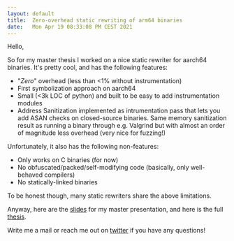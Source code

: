 ```yaml
---
layout: default
title:  Zero-overhead static rewriting of arm64 binaries
date:   Mon Apr 19 08:33:08 PM CEST 2021
---
```


Hello,

So for my master thesis I worked on a nice static rewriter for aarch64 binaries. 
It's pretty cool, and has the following features:

- "_Zero_" overhead  (less than <1% without instrumentation)
- First symbolization approach on aarch64
- Small (<3k LOC of python) and built to be easy to add instrumentation modules
- Address Sanitization implemented as intrumentation pass that lets you add 
  ASAN checks on closed-source binaries. Same memory sanitization result as
  running a binary through e.g. Valgrind but with almost an order of magnitude
  less overhead (very nice for fuzzing!)
  
Unfortunately, it also has the following non-features:

- Only works on C binaries (for now)
- No obfuscated/packed/self-modifying code (basically, only well-behaved compilers)
- No statically-linked binaries 
  
To be honest though, many static rewriters share the above limitations.

Anyway, here are the [slides](assets/retrowrite_slides.pdf) for my master presentation,
and here is the full [thesis](assets/retrowrite.pdf). 

Write me a mail or reach me out on [twitter](https://twitter.com/cyan_pencil) if you have any questions!

